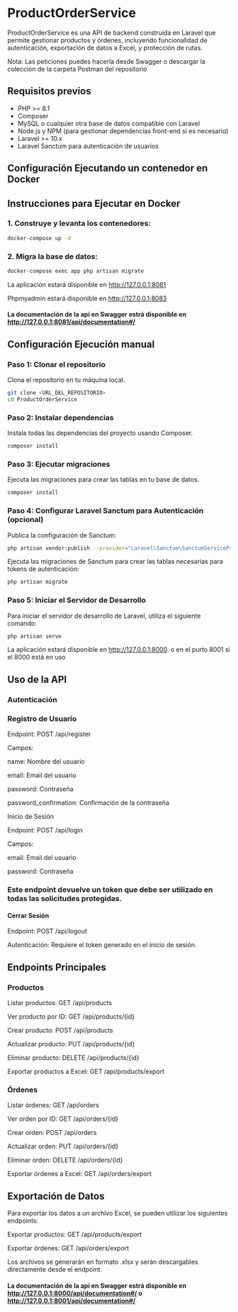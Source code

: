 # ProductOrderService

ProductOrderService es una API de backend construida en Laravel que permite gestionar productos y órdenes, incluyendo funcionalidad de autenticación, exportación de datos a Excel, y protección de rutas.

Nota: Las peticiones puedes hacerla desde Swagger o descargar la colección de la carpeta Postman del repositorio

## Requisitos previos

-   PHP >= 8.1
-   Composer
-   MySQL o cualquier otra base de datos compatible con Laravel
-   Node.js y NPM (para gestionar dependencias front-end si es necesario)
-   Laravel >= 10.x
-   Laravel Sanctum para autenticación de usuarios

## Configuración Ejecutando un contenedor en Docker

## Instrucciones para Ejecutar en Docker

### 1. Construye y levanta los contenedores:

```bash
docker-compose up -d
```

### 2. Migra la base de datos:

```bash
docker-compose exec app php artisan migrate
```

La aplicación estará disponible en http://127.0.0.1:8081

Phpmyadmin estará disponible en http://127.0.0.1:8083

#### La documentación de la api en Swagger estrá disponible en http://127.0.0.1:8081/api/documentation#/

## Configuración Ejecución manual

### Paso 1: Clonar el repositorio

Clona el repositorio en tu máquina local.

```bash
git clone <URL_DEL_REPOSITORIO>
cd ProductOrderService
```

### Paso 2: Instalar dependencias

Instala todas las dependencias del proyecto usando Composer.

```bash
composer install
```

### Paso 3: Ejecutar migraciones

Ejecuta las migraciones para crear las tablas en tu base de datos.

```bash
composer install
```

### Paso 4: Configurar Laravel Sanctum para Autenticación (opcional)

Publica la configuración de Sanctum:

```bash
php artisan vendor:publish --provider="Laravel\Sanctum\SanctumServiceProvider"
```

Ejecuta las migraciones de Sanctum para crear las tablas necesarias para tokens de autenticación:

```bash
php artisan migrate
```

### Paso 5: Iniciar el Servidor de Desarrollo

Para iniciar el servidor de desarrollo de Laravel, utiliza el siguiente comando:

```bash
php artisan serve
```

La aplicación estará disponible en http://127.0.0.1:8000. o en el purto 8001 si el 8000 está en uso

## Uso de la API

### Autenticación

### Registro de Usuario

Endpoint: POST /api/register

Campos:

name: Nombre del usuario

email: Email del usuario

password: Contraseña

password_confirmation: Confirmación de la contraseña

Inicio de Sesión

Endpoint: POST /api/login

Campos:

email: Email del usuario

password: Contraseña

### Este endpoint devuelve un token que debe ser utilizado en todas las solicitudes protegidas.

#### Cerrar Sesión

Endpoint: POST /api/logout

Autenticación: Requiere el token generado en el inicio de sesión.

## Endpoints Principales

### Productos

Listar productos: GET /api/products

Ver producto por ID: GET /api/products/{id}

Crear producto: POST /api/products

Actualizar producto: PUT /api/products/{id}

Eliminar producto: DELETE /api/products/{id}

Exportar productos a Excel: GET /api/products/export

### Órdenes

Listar órdenes: GET /api/orders

Ver orden por ID: GET /api/orders/{id}

Crear orden: POST /api/orders

Actualizar orden: PUT /api/orders/{id}

Eliminar orden: DELETE /api/orders/{id}

Exportar órdenes a Excel: GET /api/orders/export

## Exportación de Datos

Para exportar los datos a un archivo Excel, se pueden utilizar los siguientes endpoints:

Exportar productos: GET /api/products/export

Exportar órdenes: GET /api/orders/export

Los archivos se generarán en formato .xlsx y serán descargables directamente desde el endpoint.

#### La documentación de la api en Swagger estrá disponible en http://127.0.0.1:8000/api/documentation#/ o http://127.0.0.1:8001/api/documentation#/
